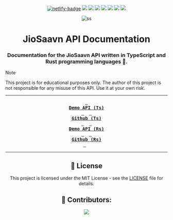 <div align=center>

[![netlify-badge]][netlify-url] ![][views] ![][stars] ![][forks] ![][issues] ![][license] ![][code-size] ![][commit-activity]

![ss]

# JioSaavn API Documentation

### Documentation for the JioSaavn API written in TypeScript and Rust programming languages 🦀.

</div>

> [!NOTE]
> This project is for educational purposes only. The author of this project is not responsible for any misuse of this API. Use it at your own risk.

<div align=center>

---

**[<kbd> <br> **Demo API (Ts)** <br> </kbd>][ts-demo]** &nbsp;&nbsp;
**[<kbd> <br> **Github (Ts)** <br> </kbd>][ts-git]** &nbsp;&nbsp;
**[<kbd> <br> **Demo API (Rs)** <br> </kbd>][rs-demo]** &nbsp;&nbsp;
**[<kbd> <br> **Github (Rs)** <br> </kbd>][rs-git]** &nbsp;&nbsp;

---

## 📜 License

This project is licensed under the MIT License - see the [LICENSE](LICENSE) file for details.

## 🦾 Contributors:

<a href="https://github.com/rajput-hemant/jiosaavn-api-docs/graphs/contributors" target="blank"> <img src="https://contrib.rocks/image?repo=rajput-hemant/jiosaavn-api-docs&max=500" />

</div>

<!----------------------------------{ Labels }--------------------------------->

[views]: https://komarev.com/ghpvc/?username=jiosaavn-api-docs&label=view%20counter&color=red&style=flat
[code-size]: https://img.shields.io/github/languages/code-size/rajput-hemant/jiosaavn-api-docs
[issues]: https://img.shields.io/github/issues-raw/rajput-hemant/jiosaavn-api-docs
[license]: https://img.shields.io/github/license/rajput-hemant/jiosaavn-api-docs
[commit-activity]: https://img.shields.io/github/commit-activity/w/rajput-hemant/jiosaavn-api-docs
[forks]: https://img.shields.io/github/forks/rajput-hemant/jiosaavn-api-docs?style=flat
[stars]: https://img.shields.io/github/stars/rajput-hemant/jiosaavn-api-docs
[netlify-badge]: https://api.netlify.com/api/v1/badges/d614c575-b820-4a9d-bbd6-3f45283f20f8/deploy-status
[netlify-url]: https://app.netlify.com/sites/docs-jiosaavn/deploys

<!----------------------------------{ Links }---------------------------------->

[ss]: https://telegra.ph/file/afa0698cddcb852e7e2fe.png
[ts-demo]: https://jiosaavn-api-ts.vercel.app
[ts-git]: https://github.com/rajput-hemant/jiosaavn-api-ts
[rs-demo]: https://jiosaavn-api-rs.vercel.app
[rs-git]: https://github.com/rajput-hemant/jiosaavn-api-rs

